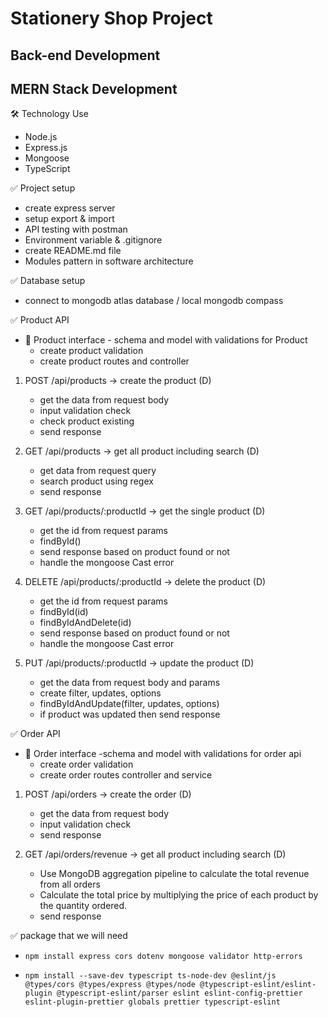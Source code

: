 # Stationery Shop Project
## Back-end Development
## MERN Stack Development

🛠️ Technology Use
   - Node.js
   - Express.js
   - Mongoose
   - TypeScript

✅ Project setup
   - create express server
   - setup export & import
   - API testing with postman
   - Environment variable & .gitignore
   - create README.md file
   - Modules pattern in software architecture


✅ Database setup
   - connect to mongodb atlas database / local mongodb compass


✅ Product API
 - 🔖 Product interface - schema and model with validations for Product
    - create product validation
    - create product routes and controller

1. POST /api/products -> create the product (D)
    - get the data from request body
    - input validation check
    - check product existing
    - send response

2. GET /api/products -> get all product including search (D)
    - get data from request query
    - search product using regex
    - send response    

3. GET /api/products/:productId -> get the single product (D)
    - get the id from request params
    - findById()
    - send response based on product found or not
    - handle the mongoose Cast error

4. DELETE /api/products/:productId -> delete the product (D)
    - get the id from request params
    - findById(id)
    - findByIdAndDelete(id)
    - send response based on product found or not
    - handle the mongoose Cast error

5. PUT /api/products/:productId -> update the product (D)
    - get the data from request body and params
    - create filter, updates, options
    - findByIdAndUpdate(filter, updates, options)
    - if product was updated then send response


✅ Order API
- 🔖 Order interface -schema and model with validations for order api
    - create order validation
    - create order routes controller and service

1. POST /api/orders -> create the order (D)
    - get the data from request body
    - input validation check
    - send response

2. GET /api/orders/revenue -> get all product including search (D)
    - Use MongoDB aggregation pipeline to calculate the total revenue from all orders
    - Calculate the total price by multiplying the price of each product by the quantity ordered.
    - send response  


✅ package that we will need
 - `npm install express cors dotenv mongoose validator http-errors`

 - `npm install --save-dev typescript ts-node-dev @eslint/js @types/cors @types/express @types/node @typescript-eslint/eslint-plugin @typescript-eslint/parser eslint eslint-config-prettier eslint-plugin-prettier globals prettier typescript-eslint`